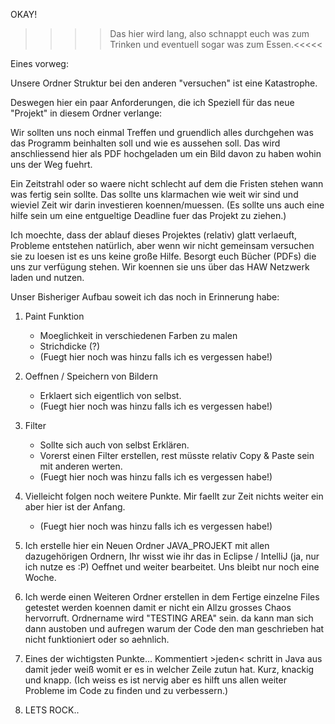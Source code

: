 OKAY! 

>>>>Das hier wird lang, also schnappt euch was zum Trinken und eventuell sogar was zum Essen.<<<<<

Eines vorweg:

Unsere Ordner Struktur bei den anderen "versuchen" ist eine Katastrophe.

Deswegen hier ein paar Anforderungen, die ich Speziell für das neue "Projekt" in diesem Ordner verlange:

Wir sollten uns noch einmal Treffen und gruendlich alles durchgehen was das Programm beinhalten soll und wie es aussehen soll.
Das wird anschliessend hier als PDF hochgeladen um ein Bild davon zu haben wohin uns der Weg fuehrt.
  
Ein Zeitstrahl oder so waere nicht schlecht auf dem die Fristen stehen wann was fertig sein sollte.
Das sollte uns klarmachen wie weit wir sind und wieviel Zeit wir darin investieren koennen/muessen. (Es sollte uns auch 
eine hilfe sein um eine entgueltige Deadline fuer das Projekt zu ziehen.)
  
Ich moechte, dass der ablauf dieses Projektes (relativ) glatt verlaeuft, Probleme entstehen natürlich, aber wenn wir
nicht gemeinsam versuchen sie zu loesen ist es uns keine große Hilfe. Besorgt euch Bücher (PDFs) die uns zur verfügung stehen.
Wir koennen sie uns über das HAW Netzwerk laden und nutzen.

Unser Bisheriger Aufbau soweit ich das noch in Erinnerung habe:

  1. Paint Funktion
      - Moeglichkeit in verschiedenen Farben zu malen
      - Strichdicke (?)
      - (Fuegt hier noch was hinzu falls ich es vergessen habe!)
  2. Oeffnen / Speichern von Bildern
      - Erklaert sich eigentlich von selbst.
      - (Fuegt hier noch was hinzu falls ich es vergessen habe!)
  3. Filter
      - Sollte sich auch von selbst Erklären.
      - Vorerst einen Filter erstellen, rest müsste relativ Copy & Paste sein mit anderen werten.
      - (Fuegt hier noch was hinzu falls ich es vergessen habe!)
  4. Vielleicht folgen noch weitere Punkte. Mir faellt zur Zeit nichts weiter ein aber hier ist der Anfang.
      - (Fuegt hier noch was hinzu falls ich es vergessen habe!)

1. Ich erstelle hier ein Neuen Ordner JAVA_PROJEKT mit allen dazugehörigen Ordnern, Ihr wisst wie ihr das in Eclipse / IntelliJ 
   (ja, nur ich nutze es :P) Oeffnet und weiter bearbeitet. Uns bleibt nur noch eine Woche.
     
2. Ich werde einen Weiteren Ordner erstellen in dem Fertige einzelne Files getestet werden koennen damit er nicht ein Allzu
   grosses Chaos hervorruft. Ordnername wird "TESTING AREA" sein. da kann man sich dann austoben und aufregen warum der Code
   den man geschrieben hat nicht funktioniert oder so aehnlich.

3. Eines der wichtigsten Punkte... Kommentiert >jeden< schritt in Java aus damit jeder weiß womit er es in welcher Zeile 
   zutun hat. Kurz, knackig und knapp. (Ich weiss es ist nervig aber es hilft uns allen weiter Probleme im Code zu finden 
   und zu verbessern.)

4. LETS ROCK..
